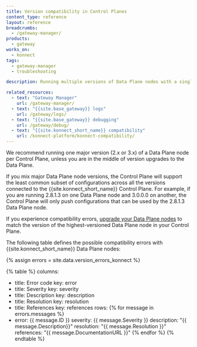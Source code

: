 ```yaml
---
title: Version compatibility in Control Planes
content_type: reference
layout: reference
breadcrumbs: 
  - /gateway-manager/
products:
  - gateway
works_on:
  - konnect
tags:
  - gateway-manager
  - troubleshooting

description: Running multiple versions of Data Plane nodes with a single Control Plane can cause version compatibility issues.

related_resources:
  - text: "Gateway Manager"
    url: /gateway-manager/
  - text: "{{site.base_gateway}} logs"
    url: /gateway/logs/
  - text: "{{site.base_gateway}} debugging"
    url: /gateway/debug/
  - text: "{{site.konnect_short_name}} compatibility"
    url: /konnect-platform/konnect-compatibility/
---
```


We recommend running one major version (2.x or 3.x) of a Data Plane node per Control Plane, unless you are in the middle of version upgrades to the Data Plane.

If you mix major Data Plane node versions, the Control Plane will support the least common subset of configurations across all the versions connected to the {{site.konnect_short_name}} Control Plane.
For example, if you are running 2.8.1.3 on one Data Plane node and 3.0.0.0 on another, the Control Plane will only push configurations that can be used by the 2.8.1.3 Data Plane node.

If you experience compatibility errors, [upgrade your Data Plane nodes](/gateway-manager/upgrade/) to match the version of the highest-versioned Data Plane node in your Control Plane.

The following table defines the possible compatibility errors with {{site.konnect_short_name}} Data Plane nodes:

{% assign errors = site.data.version_errors_konnect %}

{% table %}
columns:
  - title: Error code
    key: error
  - title: Severity
    key: severity
  - title: Description
    key: description
  - title: Resolution
    key: resolution
  - title: References
    key: references
rows:
{% for message in errors.messages %}
  - error: {{ message.ID }}
    severity: {{ message.Severity }}
    description: "{{ message.Description}}"
    resolution: "{{ message.Resolution }}"
    references: "{{ message.DocumentationURL }}"
{% endfor %}
{% endtable %}
